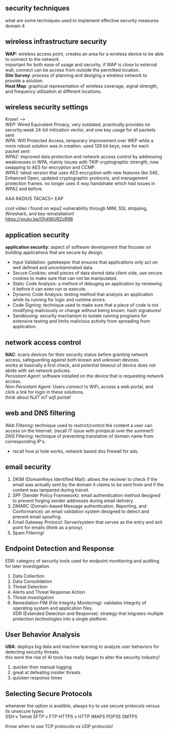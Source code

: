 ## security techniques ##
what are some techniques used to implement effective security measures <br>
domain 4
## wireless infrastructure security ##
__WAP:__ wireless access point, creates an area for a wireless device to be able to connect to the network. <br>
important for both ease of usage and security, if WAP is close to external wall, connect can be access from outside the permitted location. <br>
__Site Survey__: process of planning and desiging a wireless network to provide a solution. <br>
__Heat Map__: graphical representation of wireless coverage, signal strength, and frequency utilization at different locations. <br>
## wireless security settings ##
Know! --> <br>
*WEP:* Wired Equivalent Privacy, very outdated, practically provides no security.weak 24-bit initization vector, and one key usage for all packets sent <br>
*WPA:* Wifi Protected Access, temporary improvement over WEP while a more robust solution was in creation. used 128 bit keys, new for each packet sent <br>
*WPA2:* improved data protection and network access control by addressing weaknesses in WPA, mainly issues with TKIP cryptographic strength, now swapping to AES for encryption and CCMP. <br>
*WPA3:* latest version that uses AES encryption with new features like SAE, Enhanced Open, updated cryptographic protocols, and management protection frames. no longer uses 4 way handshake which had issues in WPA2 and before. <br>

AAA
RADIUS
TACACS+
EAP

cool video i found on wpa2 vulnerability through MIM, SSL stripping, Wireshark, and key reinstallation! <br>
https://youtu.be/Oh4WURZoR98

## application security ##
__application security__: aspect of software development that focuses on building applications that are secure by design. <br>
* Input Validation: gatekeeper that ensures that applications only act on well defined and uncontaminated data.
* Secure Cookies: small pieces of data stored data client side, use secure cookies to make sure that can not be manipulated.
* Static Code Analysis: a method of debuging an application by reviewing it before it can even run or execute.
* Dynamic Code Analysis: testing method that analysis an application while its running for logic and runtime errors.
* Code Signing: technique used to make sure that a piece of code is not modifying maliciously or change without being known. hash signatures!
* Sandboxing: security machanism to isolate running programs for extensive testing and limits malicious activity from spreading from application.
## network access control ##
__NAC__: scans devices for their security status before granting network access, safeguarding against both known and unknown devices.<br>
works at basically a first check, and potential timeout of device does not abide with set network policies. <br>
_Persistant Agent_: software installed on the device that is requesting network access. <br>
_Non-Persistant Agent_: Users connect to WiFi, access a web portal, and click a link for login in these solutions. <br> 
*think about NJIT IoT wifi portal!*<br>
## web and DNS filtering ##
_Web Filtering_: technique used to restrict/control the content a user can access on the Internet. (recall IT issue with prinipical over the summer!)<br>
_DNS Filtering_: technique of preventing translation of domain name from corresponding IP's. <br>
- recall how pi hole works, network based dns firewall for ads.
## email security ##
1. DKIM (DomainKeys Identified Mail): allows the reciever to check if the email was actually sent by the domain it claims to be sent from and if the content was tampered during transit.
2. SPF (Sender Policy Framework): email authentication method designed to prevent forging sender addresses during email delivery.
3. DMARC (Domain-based Message authentication, Reporting, and Conformance): an email validation system designed to detect and prevent email spoofing.
4. Email Gateway Protocol: Server/system that serves as the entry and exit point for emails (think as a proxy).
5. Spam Filtering!
## Endpoint Detection and Response ##
EDR: category of security tools used for endpoint monitioring and auditing for later investigation.<br>
1. Data Collection
2. Data Consolidation
3. Threat Detection
4. Alerts and Threat Response Action 
5. Threat investigation 
6. Remediation
FIM (File Integrity Monitoring): validates integrity of operating system and application files.<br>
XDR (Extended Detection and Response): strategy that intgrates multiple protection technologies into a single platform.<br>
## User Behavior Analysis ##
__UBA__: deploys big data and machine learning to analyze user behaviors for detecting security threats.<br>
this work the rise of AI tools has really began to alter the security industry!<br>
1. quicker then manual logging
2. great at defeating insider threats
3. quicken response times
## Selecting Secure Protocols ##
whenever the option is availible, always try to use secure protocols versus its unsecure types <br>
SSH v Telnet       SFTP v FTP    HTTPS v HTTP        IMAPS      POP3S       SMTPS <br>

Know when to use TCP protocols vs UDP protocols!